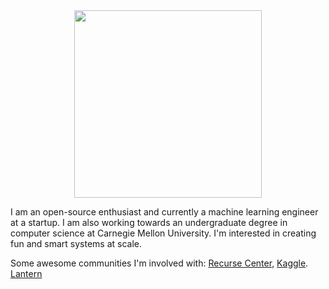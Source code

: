 <div align='center'>
  <img height=300 src='https://media.giphy.com/media/12Gyz2J1b9SjD2/giphy.gif' />
</div>

I am an open-source enthusiast and currently a machine learning engineer at a startup. I am also working towards an undergraduate degree in computer science at Carnegie Mellon University. I'm interested in creating fun and smart systems at scale. 

Some awesome communities I'm involved with: [Recurse Center](https://recurse.com/), [Kaggle](https://kaggle.com/alexanderliao). [Lantern](https://lun-tan.com/)

